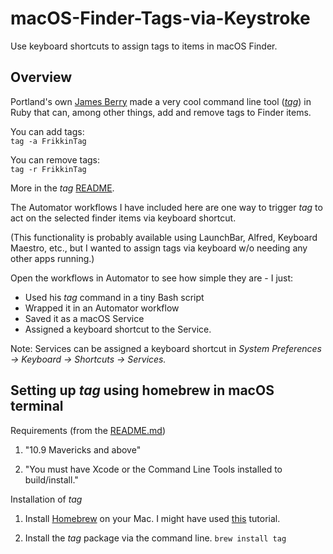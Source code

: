 # macOS-Finder-Tags-via-Keystroke  
Use keyboard shortcuts to assign tags to items in macOS Finder.

## Overview  
Portland's own [James Berry](https://github.com/jdberry) made a very cool command line tool (_[tag](https://github.com/jdberry/tag)_) in Ruby that can, among other things, add and remove tags to Finder items.  

You can add tags:  
`tag -a FrikkinTag`  

You can remove tags:  
`tag -r FrikkinTag`

More in the _tag_ [README](https://github.com/jdberry/tag).  

The Automator workflows I have included here are one way to trigger _tag_ to act on the selected finder items via keyboard shortcut.  

(This functionality is probably available using LaunchBar, Alfred, Keyboard Maestro, etc., but I wanted to assign tags via keyboard w/o needing any other apps running.)  


Open the workflows in Automator to see how simple they are - I just:  
- Used his _tag_ command in a tiny Bash script  
- Wrapped it in an Automator workflow  
- Saved it as a macOS Service  
- Assigned a keyboard shortcut to the Service.  

Note: Services can be assigned a keyboard shortcut in _System Preferences -> Keyboard -> Shortcuts -> Services._  


## Setting up _tag_ using homebrew in macOS terminal  
Requirements (from the [README.md](https://github.com/jdberry/tag/blob/master/README.md))  
1. "10.9 Mavericks and above"  

2. "You must have Xcode or the Command Line Tools installed to build/install."

Installation of _tag_  
1. Install [Homebrew](https://github.com/Homebrew/brew/) on your Mac. 
	I might have used [this](https://www.moncefbelyamani.com/how-to-install-xcode-homebrew-git-rvm-ruby-on-mac/) tutorial.  

2. Install the _tag_ package via the command line.
`brew install tag`  

